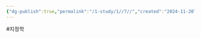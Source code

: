 ```yaml
---
{"dg-publish":true,"permalink":"/1-study/1//7//","created":"2024-11-20T21:02:27.296+09:00","updated":"2025-06-03T20:07:19.888+09:00"}
---
```


#지정학 